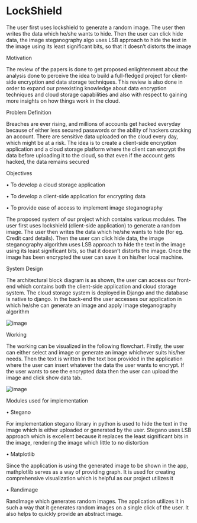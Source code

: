 # LockShield
The user first uses lockshield to generate a random image. The user then writes the data which he/she wants to hide. Then the user can click hide data, the image steganography algo uses LSB approach to hide the text in the image using its least significant bits, so that it doesn’t distorts the image

Motivation

The review of the papers is done to get proposed enlightenment about the analysis
done to perceive the idea to build a full-fledged project for client-side encryption
and data storage techniques. This review is also done in order to expand our preexisting knowledge about data encryption techniques and cloud storage capabilities
and also with respect to gaining more insights on how things work in the cloud.

Problem Definition

Breaches are ever rising, and millions of accounts get hacked everyday because of
either less secured passwords or the ability of hackers cracking an account. There
are sensitive data uploaded on the cloud every day, which might be at a risk. The
idea is to create a client-side encryption application and a cloud storage platform
where the client can encrypt the data before uploading it to the cloud, so that even if
the account gets hacked, the data remains secured

Objectives

• To develop a cloud storage application

• To develop a client-side application for encrypting data

• To provide ease of access to implement image steganography

The proposed system of our project which contains various modules. The user first uses lockshield (client-side application) to generate a random image. The user then writes the data which he/she wants to hide (for eg. Credit card details). Then the user can click hide data, the image steganography algorithm uses LSB approach to hide the text in the image using its least significant bits, so that it doesn’t distorts the image. Once the image has been encrypted the user can save it on his/her local machine.


System Design

The architectural block diagram is as shown, the user can access our front- end which contains both the client-side application and cloud storage system. The cloud storage system is deployed in Django and the database is native to django. In the back-end the user accesses our application in which he/she can generate an image and apply image steganography algorithm

![image](https://user-images.githubusercontent.com/59189801/200028238-3d2d60e7-772e-456c-bea8-0ff0ae127df3.png)

Working

The working can be visualized in the following flowchart. Firstly, the user can either select and image or generate an image whichever suits his/her needs.
Then the text is written in the text box provided in the application where the user can insert whatever the data the user wants to encrypt. If the user wants to see the encrypted data then the user can upload the image and click show data tab.

![image](https://user-images.githubusercontent.com/59189801/200028834-927a7fec-d48c-4ea4-8534-3239530d59b3.png)

Modules used for implementation

•	Stegano

For implementation stegano library in python is used to hide the text in the image which is either uploaded or generated by the user. Stegano uses LSB approach which is excellent because it replaces the least significant bits in the image, rendering the image which little to no distortion

•	Matplotlib

Since the application is using the generated image to be shown in the app, mathplotlib serves as a way of providing graph. It is used for creating comprehensive visualization which is helpful as our project utilizes it

•	Randimage

RandImage which generates random images. The application utilizes it in such a way that it generates random images on a single click of the user. It also helps to quickly provide an abstract image.


